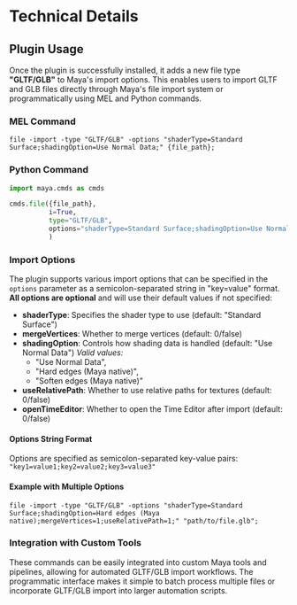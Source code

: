 # Technical Details

## Plugin Usage

Once the plugin is successfully installed, it adds a new file type **"GLTF/GLB"** to Maya's import options. This enables users to import GLTF and GLB files directly through Maya's file import system or programmatically using MEL and Python commands.

### MEL Command

```mel
file -import -type "GLTF/GLB" -options "shaderType=Standard Surface;shadingOption=Use Normal Data;" {file_path};
```

### Python Command

```python
import maya.cmds as cmds

cmds.file({file_path}, 
          i=True, 
          type="GLTF/GLB",
          options="shaderType=Standard Surface;shadingOption=Use Normal Data;"
          )
```

### Import Options

The plugin supports various import options that can be specified in the `options` parameter as a semicolon-separated string in "key=value" format. **All options are optional** and will use their default values if not specified:

- **shaderType**: Specifies the shader type to use (default: "Standard Surface")
- **mergeVertices**: Whether to merge vertices (default: 0/false)
- **shadingOption**: Controls how shading data is handled (default: "Use Normal Data")
    *Valid values:* 
    - "Use Normal Data", 
    - "Hard edges (Maya native)", 
    - "Soften edges (Maya native)"
- **useRelativePath**: Whether to use relative paths for textures (default: 0/false)
- **openTimeEditor**: Whether to open the Time Editor after import (default: 0/false)

#### Options String Format
Options are specified as semicolon-separated key-value pairs: `"key1=value1;key2=value2;key3=value3"`

#### Example with Multiple Options
```mel
file -import -type "GLTF/GLB" -options "shaderType=Standard Surface;shadingOption=Hard edges (Maya native);mergeVertices=1;useRelativePath=1;" "path/to/file.glb";
```

### Integration with Custom Tools

These commands can be easily integrated into custom Maya tools and pipelines, allowing for automated GLTF/GLB import workflows. The programmatic interface makes it simple to batch process multiple files or incorporate GLTF/GLB import into larger automation scripts.